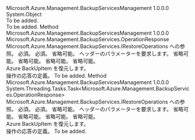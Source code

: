 <Type Name="RestoreOperationsExtensions" FullName="Microsoft.Azure.Management.BackupServices.RestoreOperationsExtensions">
  <TypeSignature Language="C#" Value="public static class RestoreOperationsExtensions" />
  <TypeSignature Language="ILAsm" Value=".class public auto ansi abstract sealed beforefieldinit RestoreOperationsExtensions extends System.Object" />
  <TypeSignature Language="DocId" Value="T:Microsoft.Azure.Management.BackupServices.RestoreOperationsExtensions" />
  <TypeSignature Language="VB.NET" Value="Public Module RestoreOperationsExtensions" />
  <TypeSignature Language="F#" Value="type RestoreOperationsExtensions = class" />
  <AssemblyInfo>
    <AssemblyName>Microsoft.Azure.Management.BackupServicesManagement</AssemblyName>
    <AssemblyVersion>1.0.0.0</AssemblyVersion>
  </AssemblyInfo>
  <Base>
    <BaseTypeName>System.Object</BaseTypeName>
  </Base>
  <Interfaces />
  <Docs>
    <summary>To be added.</summary>
    <remarks>To be added.</remarks>
  </Docs>
  <Members>
    <Member MemberName="TriggerResotre">
      <MemberSignature Language="C#" Value="public static Microsoft.Azure.Management.BackupServices.OperationResponse TriggerResotre (this Microsoft.Azure.Management.BackupServices.IRestoreOperations operations, string resourceGroupName, string resourceName, Microsoft.Azure.Management.BackupServices.Models.CustomRequestHeaders customRequestHeaders, string containerName, string itemName, string recoveryPointName, Microsoft.Azure.Management.BackupServices.Models.CSMRestoreRequest parameters);" />
      <MemberSignature Language="ILAsm" Value=".method public static hidebysig class Microsoft.Azure.Management.BackupServices.OperationResponse TriggerResotre(class Microsoft.Azure.Management.BackupServices.IRestoreOperations operations, string resourceGroupName, string resourceName, class Microsoft.Azure.Management.BackupServices.Models.CustomRequestHeaders customRequestHeaders, string containerName, string itemName, string recoveryPointName, class Microsoft.Azure.Management.BackupServices.Models.CSMRestoreRequest parameters) cil managed" />
      <MemberSignature Language="DocId" Value="M:Microsoft.Azure.Management.BackupServices.RestoreOperationsExtensions.TriggerResotre(Microsoft.Azure.Management.BackupServices.IRestoreOperations,System.String,System.String,Microsoft.Azure.Management.BackupServices.Models.CustomRequestHeaders,System.String,System.String,System.String,Microsoft.Azure.Management.BackupServices.Models.CSMRestoreRequest)" />
      <MemberSignature Language="F#" Value="static member TriggerResotre : Microsoft.Azure.Management.BackupServices.IRestoreOperations * string * string * Microsoft.Azure.Management.BackupServices.Models.CustomRequestHeaders * string * string * string * Microsoft.Azure.Management.BackupServices.Models.CSMRestoreRequest -&gt; Microsoft.Azure.Management.BackupServices.OperationResponse" Usage="Microsoft.Azure.Management.BackupServices.RestoreOperationsExtensions.TriggerResotre (operations, resourceGroupName, resourceName, customRequestHeaders, containerName, itemName, recoveryPointName, parameters)" />
      <MemberType>Method</MemberType>
      <AssemblyInfo>
        <AssemblyName>Microsoft.Azure.Management.BackupServicesManagement</AssemblyName>
        <AssemblyVersion>1.0.0.0</AssemblyVersion>
      </AssemblyInfo>
      <ReturnValue>
        <ReturnType>Microsoft.Azure.Management.BackupServices.OperationResponse</ReturnType>
      </ReturnValue>
      <Parameters>
        <Parameter Name="operations" Type="Microsoft.Azure.Management.BackupServices.IRestoreOperations" RefType="this" />
        <Parameter Name="resourceGroupName" Type="System.String" />
        <Parameter Name="resourceName" Type="System.String" />
        <Parameter Name="customRequestHeaders" Type="Microsoft.Azure.Management.BackupServices.Models.CustomRequestHeaders" />
        <Parameter Name="containerName" Type="System.String" />
        <Parameter Name="itemName" Type="System.String" />
        <Parameter Name="recoveryPointName" Type="System.String" />
        <Parameter Name="parameters" Type="Microsoft.Azure.Management.BackupServices.Models.CSMRestoreRequest" />
      </Parameters>
      <Docs>
        <param name="operations">
            Microsoft.Azure.Management.BackupServices.IRestoreOperations への参照。
            </param>
        <param name="resourceGroupName">
            必須。
            </param>
        <param name="resourceName">
            必須。
            </param>
        <param name="customRequestHeaders">
            省略可能。 ヘッダーのパラメーターを要求します。
            </param>
        <param name="containerName">
            省略可能。
            </param>
        <param name="itemName">
            省略可能。
            </param>
        <param name="recoveryPointName">
            省略可能。
            </param>
        <param name="parameters">
            省略可能。
            </param>
        <summary>
            Azure BackUpItem を復元します。
            </summary>
        <returns>
            操作の応答の定義。
            </returns>
        <remarks>To be added.</remarks>
      </Docs>
    </Member>
    <Member MemberName="TriggerResotreAsync">
      <MemberSignature Language="C#" Value="public static System.Threading.Tasks.Task&lt;Microsoft.Azure.Management.BackupServices.OperationResponse&gt; TriggerResotreAsync (this Microsoft.Azure.Management.BackupServices.IRestoreOperations operations, string resourceGroupName, string resourceName, Microsoft.Azure.Management.BackupServices.Models.CustomRequestHeaders customRequestHeaders, string containerName, string itemName, string recoveryPointName, Microsoft.Azure.Management.BackupServices.Models.CSMRestoreRequest parameters);" />
      <MemberSignature Language="ILAsm" Value=".method public static hidebysig class System.Threading.Tasks.Task`1&lt;class Microsoft.Azure.Management.BackupServices.OperationResponse&gt; TriggerResotreAsync(class Microsoft.Azure.Management.BackupServices.IRestoreOperations operations, string resourceGroupName, string resourceName, class Microsoft.Azure.Management.BackupServices.Models.CustomRequestHeaders customRequestHeaders, string containerName, string itemName, string recoveryPointName, class Microsoft.Azure.Management.BackupServices.Models.CSMRestoreRequest parameters) cil managed" />
      <MemberSignature Language="DocId" Value="M:Microsoft.Azure.Management.BackupServices.RestoreOperationsExtensions.TriggerResotreAsync(Microsoft.Azure.Management.BackupServices.IRestoreOperations,System.String,System.String,Microsoft.Azure.Management.BackupServices.Models.CustomRequestHeaders,System.String,System.String,System.String,Microsoft.Azure.Management.BackupServices.Models.CSMRestoreRequest)" />
      <MemberSignature Language="F#" Value="static member TriggerResotreAsync : Microsoft.Azure.Management.BackupServices.IRestoreOperations * string * string * Microsoft.Azure.Management.BackupServices.Models.CustomRequestHeaders * string * string * string * Microsoft.Azure.Management.BackupServices.Models.CSMRestoreRequest -&gt; System.Threading.Tasks.Task&lt;Microsoft.Azure.Management.BackupServices.OperationResponse&gt;" Usage="Microsoft.Azure.Management.BackupServices.RestoreOperationsExtensions.TriggerResotreAsync (operations, resourceGroupName, resourceName, customRequestHeaders, containerName, itemName, recoveryPointName, parameters)" />
      <MemberType>Method</MemberType>
      <AssemblyInfo>
        <AssemblyName>Microsoft.Azure.Management.BackupServicesManagement</AssemblyName>
        <AssemblyVersion>1.0.0.0</AssemblyVersion>
      </AssemblyInfo>
      <ReturnValue>
        <ReturnType>System.Threading.Tasks.Task&lt;Microsoft.Azure.Management.BackupServices.OperationResponse&gt;</ReturnType>
      </ReturnValue>
      <Parameters>
        <Parameter Name="operations" Type="Microsoft.Azure.Management.BackupServices.IRestoreOperations" RefType="this" />
        <Parameter Name="resourceGroupName" Type="System.String" />
        <Parameter Name="resourceName" Type="System.String" />
        <Parameter Name="customRequestHeaders" Type="Microsoft.Azure.Management.BackupServices.Models.CustomRequestHeaders" />
        <Parameter Name="containerName" Type="System.String" />
        <Parameter Name="itemName" Type="System.String" />
        <Parameter Name="recoveryPointName" Type="System.String" />
        <Parameter Name="parameters" Type="Microsoft.Azure.Management.BackupServices.Models.CSMRestoreRequest" />
      </Parameters>
      <Docs>
        <param name="operations">
            Microsoft.Azure.Management.BackupServices.IRestoreOperations への参照。
            </param>
        <param name="resourceGroupName">
            必須。
            </param>
        <param name="resourceName">
            必須。
            </param>
        <param name="customRequestHeaders">
            省略可能。 ヘッダーのパラメーターを要求します。
            </param>
        <param name="containerName">
            省略可能。
            </param>
        <param name="itemName">
            省略可能。
            </param>
        <param name="recoveryPointName">
            省略可能。
            </param>
        <param name="parameters">
            省略可能。
            </param>
        <summary>
            Azure BackUpItem を復元します。
            </summary>
        <returns>
            操作の応答の定義。
            </returns>
        <remarks>To be added.</remarks>
      </Docs>
    </Member>
  </Members>
</Type>